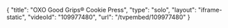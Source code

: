 {
    "title": "OXO Good Grips&reg; Cookie Press",
    "type": "solo",
    "layout": "iframe-static",
    "videoId": "109977480",
    "url": "\/tvpembed\/109977480"
}